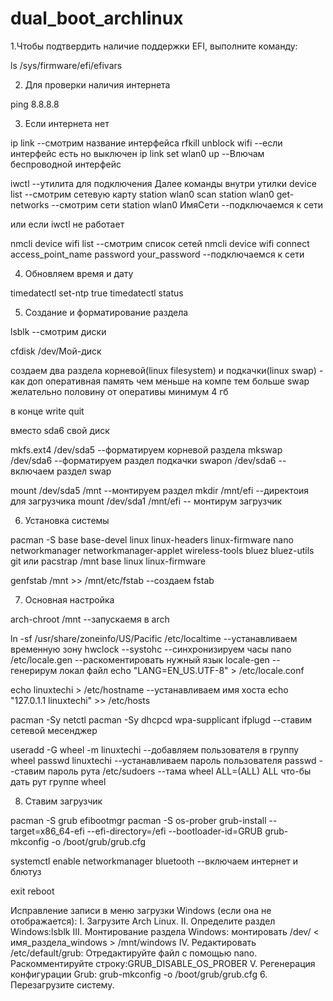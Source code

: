 # dual_boot_archlinux

1.Чтобы подтвердить наличие поддержки EFI, выполните команду:

ls /sys/firmware/efi/efivars

2. Для проверки наличия интернета

ping 8.8.8.8 

3. Если интернета нет

ip link --смотрим название интерфейса
rfkill unblock wifi --если интерфейс есть но выключен
ip link set wlan0 up  --Влючам беспроводной интерфейс

iwctl --утилита для подключения
Далее команды внутри утилки
device list --смотрим сетевую карту
station wlan0 scan
station wlan0 get-networks --смотрим сети
station wlan0 ИмяСети --подключаемся к сети

или если iwctl не работает

nmcli device wifi list --смотрим список сетей
nmcli device wifi connect access_point_name password your_password --подключаемся к сети

4. Обновляем время и дату

timedatectl set-ntp true
timedatectl status

5. Создание и форматирование раздела

lsblk --смотрим диски

cfdisk /dev/Мой-диск

создаем два раздела корневой(linux filesystem) и подкачки(linux swap) - 
как доп оперативная память чем меньше на компе тем больше swap желательно половину от оперативы минимум 4 гб

в конце write quit

вместо sda6 свой диск

mkfs.ext4 /dev/sda5 --форматируем корневой раздела
mkswap /dev/sda6 --форматируем раздел подкачки
swapon /dev/sda6 --включаем раздел swap

mount /dev/sda5 /mnt  --монтируем раздел
mkdir /mnt/efi --директоия для загрузчика
mount /dev/sda1 /mnt/efi -- монтирум загрузчик

6. Установка системы

pacman -S base base-devel linux linux-headers linux-firmware nano networkmanager networkmanager-applet wireless-tools bluez bluez-utils git
или
pacstrap /mnt base linux linux-firmware

genfstab /mnt >> /mnt/etc/fstab --создаем fstab

7. Основная настройка

arch-chroot /mnt --запускаемя в arch

ln -sf /usr/share/zoneinfo/US/Pacific /etc/localtime --устанавливаем временную зону
hwclock --systohc --синхронизируем часы
nano /etc/locale.gen --раскоментировать нужный язык
locale-gen --генерирум локал файл
echo "LANG=EN_US.UTF-8" > /etc/locale.conf

echo linuxtechi > /etc/hostname --устанавливаем имя хоста
echo "127.0.1.1 linuxtechi" >> /etc/hosts

pacman -Sy netctl
pacman -Sy dhcpcd wpa-supplicant ifplugd  --ставим сетевой месенджер

useradd -G wheel -m linuxtechi --добавляем пользователя в группу wheel
passwd linuxtechi --устанавливаем пароль пользователя
passwd --ставим пароль рута
/etc/sudoers --тама wheel ALL=(ALL) ALL что-бы дать рут группе wheel

8. Ставим загрузчик

pacman -S grub efibootmgr
pacman -S os-prober
grub-install --target=x86_64-efi --efi-directory=/efi --bootloader-id=GRUB
grub-mkconfig -o /boot/grub/grub.cfg

systemctl enable networkmanager bluetooth --включаем интернет и блютуз

exit
reboot


Исправление записи в меню загрузки Windows (если она не отображается):
I. Загрузите Arch Linux.
II. Определите раздел Windows:lsblk
III. Монтирование раздела Windows:
монтировать /dev/ < имя_раздела_windows > /mnt/windows
IV. Редактировать /etc/default/grub:
Отредактируйте файл с помощью nano.
Раскомментируйте строку:GRUB_DISABLE_OS_PROBER
V. Регенерация конфигурации Grub:
grub-mkconfig -o /boot/grub/grub.cfg
6. Перезагрузите систему.
